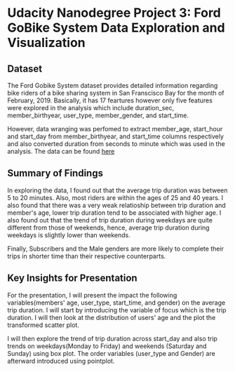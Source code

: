# Udacity Nanodegree Project 3: Ford GoBike System Data Exploration and Visualization


## Dataset
The Ford Gobike System dataset provides detailed information regarding bike riders of a bike sharing system in San 
Franscisco Bay for the month of February, 2019. Basically, it has 17 feartures however only five features were 
explored in the analysis which include duration_sec, member_birthyear, user_type, member_gender, and start_time. 

However, data wranging was perfomed to extract member_age, start_hour and start_day from member_birthyear, and start_time 
columns respectively and also converted duration from seconds to minute which was used in the analysis. The data can be found [here](https://video.udacity-data.com/topher/2020/October/5f91cf38_201902-fordgobike-tripdata/201902-fordgobike-tripdata.csv)



## Summary of Findings
In exploring the data, I found out that the average trip duration was between 
5 to 20 minutes. Also, most riders are within the ages of 25 and 40 years. I also 
found that there was a very weak relatioship between trip duration and member's age, 
lower trip duration tend to be associated with higher age. I also found out that the trend 
of trip duration during weekdays are quite different from those of weekends, hence, average
trip duration during weekdays is slightly lower than weekends.

Finally, Subscribers and the Male genders are more likely to complete their trips 
in shorter time than their respective counterparts. 



## Key Insights for Presentation
For the presentation, I will present the impact the following variables(members' age, user_type, start_time, and gender)
on the average trip duration. I will start by introducing the variable of focus which is the trip duration. I will then 
look at the distribution of users' age and the plot the transformed scatter plot. 

I will then explore the trend of trip duration across start_day and also trip trends on weekdays(Monday to Friday) and weekends
(Saturday and Sunday) using box plot. The order variables (user_type and Gender) are afterward introduced using pointplot. 